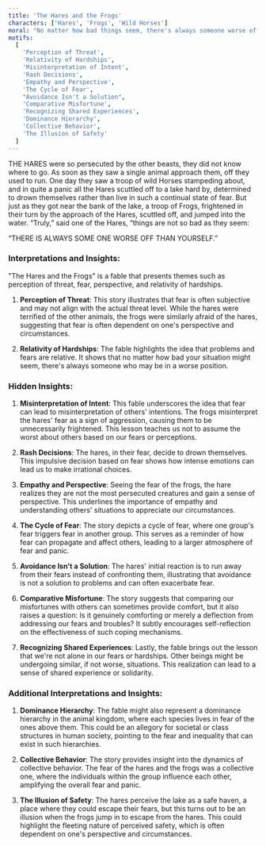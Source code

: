 ```yaml
---
title: 'The Hares and the Frogs'
characters: ['Hares', 'Frogs', 'Wild Horses']
moral: "No matter how bad things seem, there's always someone worse off."
motifs:
  [
    'Perception of Threat',
    'Relativity of Hardships',
    'Misinterpretation of Intent',
    'Rash Decisions',
    'Empathy and Perspective',
    'The Cycle of Fear',
    "Avoidance Isn't a Solution",
    'Comparative Misfortune',
    'Recognizing Shared Experiences',
    'Dominance Hierarchy',
    'Collective Behavior',
    'The Illusion of Safety'
  ]
---
```


THE HARES were so persecuted by the other beasts, they did not know where to go. As soon as they saw a single animal approach them, off they used to run. One day they saw a troop of wild Horses stampeding about, and in quite a panic all the Hares scuttled off to a lake hard by, determined to drown themselves rather than live in such a continual state of fear. But just as they got near the bank of the lake, a troop of Frogs, frightened in their turn by the approach of the Hares, scuttled off, and jumped into the water. “Truly,” said one of the Hares, “things are not so bad as they seem:

“THERE IS ALWAYS SOME ONE WORSE OFF THAN YOURSELF.”

### Interpretations and Insights:

"The Hares and the Frogs" is a fable that presents themes such as perception of threat, fear, perspective, and relativity of hardships.

1. **Perception of Threat**: This story illustrates that fear is often subjective and may not align with the actual threat level. While the hares were terrified of the other animals, the frogs were similarly afraid of the hares, suggesting that fear is often dependent on one's perspective and circumstances.

2. **Relativity of Hardships**: The fable highlights the idea that problems and fears are relative. It shows that no matter how bad your situation might seem, there's always someone who may be in a worse position.

### Hidden Insights:

1. **Misinterpretation of Intent**: This fable underscores the idea that fear can lead to misinterpretation of others' intentions. The frogs misinterpret the hares' fear as a sign of aggression, causing them to be unnecessarily frightened. This lesson teaches us not to assume the worst about others based on our fears or perceptions.

2. **Rash Decisions**: The hares, in their fear, decide to drown themselves. This impulsive decision based on fear shows how intense emotions can lead us to make irrational choices.

3. **Empathy and Perspective**: Seeing the fear of the frogs, the hare realizes they are not the most persecuted creatures and gain a sense of perspective. This underlines the importance of empathy and understanding others' situations to appreciate our circumstances.

4. **The Cycle of Fear**: The story depicts a cycle of fear, where one group's fear triggers fear in another group. This serves as a reminder of how fear can propagate and affect others, leading to a larger atmosphere of fear and panic.

5. **Avoidance Isn't a Solution**: The hares' initial reaction is to run away from their fears instead of confronting them, illustrating that avoidance is not a solution to problems and can often exacerbate fear.

6. **Comparative Misfortune**: The story suggests that comparing our misfortunes with others can sometimes provide comfort, but it also raises a question: Is it genuinely comforting or merely a deflection from addressing our fears and troubles? It subtly encourages self-reflection on the effectiveness of such coping mechanisms.

7. **Recognizing Shared Experiences**: Lastly, the fable brings out the lesson that we're not alone in our fears or hardships. Other beings might be undergoing similar, if not worse, situations. This realization can lead to a sense of shared experience or solidarity.

### Additional Interpretations and Insights:

1. **Dominance Hierarchy**: The fable might also represent a dominance hierarchy in the animal kingdom, where each species lives in fear of the ones above them. This could be an allegory for societal or class structures in human society, pointing to the fear and inequality that can exist in such hierarchies.

2. **Collective Behavior**: The story provides insight into the dynamics of collective behavior. The fear of the hares and the frogs was a collective one, where the individuals within the group influence each other, amplifying the overall fear and panic.

3. **The Illusion of Safety**: The hares perceive the lake as a safe haven, a place where they could escape their fears, but this turns out to be an illusion when the frogs jump in to escape from the hares. This could highlight the fleeting nature of perceived safety, which is often dependent on one's perspective and circumstances.
